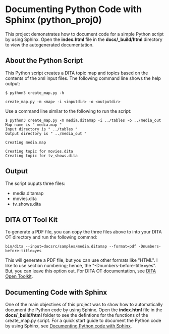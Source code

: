 # Documenting Python Code with Sphinx (python_proj0)

This project demonstrates how to document code for a simple Python script by using Sphinx. Open the **index.html** file in the **docs/\_build/html** directory to view the autogenerated documentation.

## About the Python Script

This Python script creates a DITA topic map and topics based on the contents of the xml input files. The following command line shows the help output:

```
$ python3 create_map.py -h

create_map.py -m <map> -i <inputdir> -o <outputdir>
```
Use a command line similar to the following to run the script:

```
$ python3 create_map.py -m media.ditamap -i ../tables -o ../media_out
Map name is " media.map "
Input directory is " ../tables "
Output directory is " ../media_out "

Creating media.map

Creating topic for movies.dita
Creating topic for tv_shows.dita
```
## Output

The script ouputs three files:
- media.ditamap
- movies.dita
- tv_shows.dita

## DITA OT Tool Kit

To generate a PDF file, you can copy the three files above to into your DITA OT directory and run the following commnd:

```
bin/dita --input=docsrc/samples/media.ditamap --format=pdf -Dnumbers-before-title=yes
```

This will generate a PDF file, but you can use other formats like "HTML". I like to use section numbering; hence, the "-Dnumbers-before-title=yes". But, you can leave this option out. For DITA OT documentation, see [DITA Open Toolkit](https://www.dita-ot.org/dev/).

## Documenting Code with Sphinx

One of the main objectives of this project was to show how to automatically document the Python code by using Sphinx. Open the **index.html** file in the **docs/\_build/html** folder to see the defintions for the functions of the create_map.py script. For a quick start guide to  document the Python code by using Sphinx, see [Documenting Python code with Sphinx](https://towardsdatascience.com/documenting-python-code-with-sphinx-554e1d6c4f6d).
